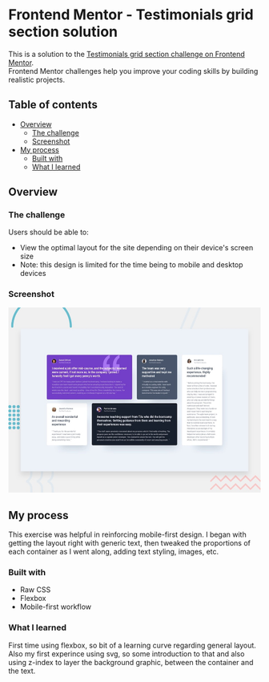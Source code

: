# Frontend Mentor - Testimonials grid section solution

This is a solution to the
[Testimonials grid section challenge on Frontend Mentor](
https://www.frontendmentor.io/challenges/testimonials-grid-section-Nnw6J7Un7).  
Frontend Mentor challenges help you improve your coding skills by building realistic
projects. 

## Table of contents

- [Overview](#overview)
  - [The challenge](#the-challenge)
  - [Screenshot](#screenshot)
- [My process](#my-process)
  - [Built with](#built-with)
  - [What I learned](#what-i-learned)

## Overview

### The challenge

Users should be able to:

- View the optimal layout for the site depending on their device's screen size
- Note: this design is limited for the time being to mobile and desktop devices 

### Screenshot

![](./images/desktop-preview.jpg)

## My process

This exercise was helpful in reinforcing mobile-first design. I began with getting the
layout right with generic text, then tweaked the proportions of each container as I
went along, adding text styling, images, etc.

### Built with

- Raw CSS 
- Flexbox
- Mobile-first workflow


### What I learned

First time using flexbox, so bit of a learning curve regarding general layout. Also my
first experince using svg, so some introduction to that and also using z-index to layer
the background graphic, between the container and the text.  

